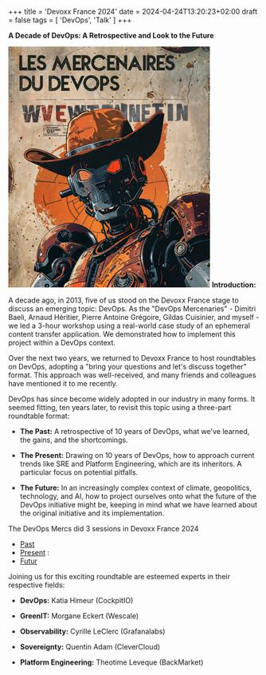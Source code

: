 +++
title = 'Devoxx France 2024'
date = 2024-04-24T13:20:23+02:00
draft = false
tags = [ 'DevOps', 'Talk' ]
+++

**A Decade of DevOps: A Retrospective and Look to the Future**

![devopsmercs](devopsmercs-devoxxfr2024.png)
**Introduction:**

A decade ago, in 2013, five of us stood on the Devoxx France stage to discuss an emerging topic: DevOps. As the "DevOps Mercenaries" - Dimitri Baeli, Arnaud Héritier, Pierre Antoine Grégoire, Gildas Cuisinier, and myself - we led a 3-hour workshop using a real-world case study of an ephemeral content transfer application. We demonstrated how to implement this project within a DevOps context.

Over the next two years, we returned to Devoxx France to host roundtables on DevOps, adopting a "bring your questions and let's discuss together" format. This approach was well-received, and many friends and colleagues have mentioned it to me recently.

DevOps has since become widely adopted in our industry in many forms. It seemed fitting, ten years later, to revisit this topic using a three-part roundtable format:

- **The Past:** A retrospective of 10 years of DevOps, what we've learned, the gains, and the shortcomings.
    
- **The Present:** Drawing on 10 years of DevOps, how to approach current trends like SRE and Platform Engineering, which are its inheritors. A particular focus on potential pitfalls.
    
- **The Future:** In an increasingly complex context of climate, geopolitics, technology, and AI, how to project ourselves onto what the future of the DevOps initiative might be, keeping in mind what we have learned about the original initiative and its implementation.

The DevOps Mercs did 3 sessions in Devoxx France 2024

* [Past](https://www.devoxx.fr/schedule/talk/?id=44947)
* [Present](https://www.devoxx.fr/schedule/talk/?id=74361) : 
* [Futur](https://www.devoxx.fr/schedule/talk/?id=74362)

Joining us for this exciting roundtable are esteemed experts in their respective fields:

- **DevOps:** Katia Himeur (CockpitIO)
    
- **GreenIT:** Morgane Eckert (Wescale)
    
- **Observability:** Cyrille LeClerc (Grafanalabs)
    
- **Sovereignty:** Quentin Adam (CleverCloud)
    
- **Platform Engineering:** Theotime Leveque (BackMarket)
